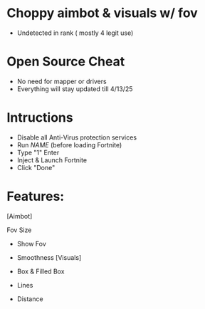 # Choppy aimbot & visuals w/ fov 
- Undetected in rank ( mostly 4 legit use)

# Open Source Cheat
- No need for mapper or drivers
- Everything will stay updated till 4/13/25

# Intructions
- Disable all Anti-Virus protection services
- Run *NAME* (before loading Fortnite) 
- Type "1" Enter
- Inject & Launch Fortnite
- Click "Done" 

# Features:
 [Aimbot]

 Fov Size
- Show Fov
- Smoothness
 [Visuals]

- Box & Filled Box
- Lines
- Distance
